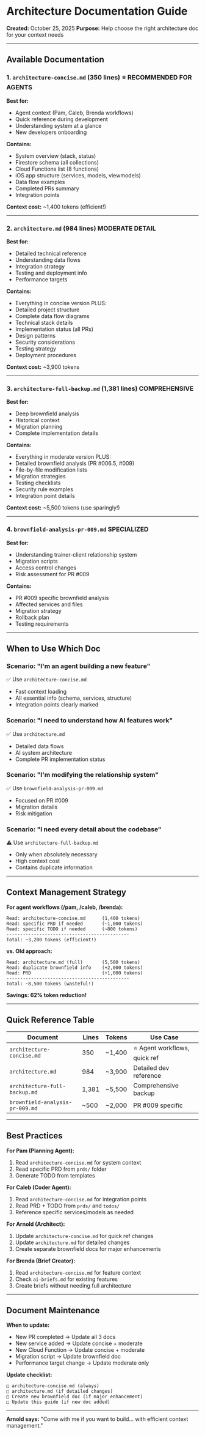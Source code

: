 # Architecture Documentation Guide

**Created:** October 25, 2025
**Purpose:** Help choose the right architecture doc for your context needs

---

## Available Documentation

### 1. `architecture-concise.md` (350 lines) ⭐ **RECOMMENDED FOR AGENTS**

**Best for:**
- Agent context (Pam, Caleb, Brenda workflows)
- Quick reference during development
- Understanding system at a glance
- New developers onboarding

**Contains:**
- System overview (stack, status)
- Firestore schema (all collections)
- Cloud Functions list (8 functions)
- iOS app structure (services, models, viewmodels)
- Data flow examples
- Completed PRs summary
- Integration points

**Context cost:** ~1,400 tokens (efficient!)

---

### 2. `architecture.md` (984 lines) **MODERATE DETAIL**

**Best for:**
- Detailed technical reference
- Understanding data flows
- Integration strategy
- Testing and deployment info
- Performance targets

**Contains:**
- Everything in concise version PLUS:
- Detailed project structure
- Complete data flow diagrams
- Technical stack details
- Implementation status (all PRs)
- Design patterns
- Security considerations
- Testing strategy
- Deployment procedures

**Context cost:** ~3,900 tokens

---

### 3. `architecture-full-backup.md` (1,381 lines) **COMPREHENSIVE**

**Best for:**
- Deep brownfield analysis
- Historical context
- Migration planning
- Complete implementation details

**Contains:**
- Everything in moderate version PLUS:
- Detailed brownfield analysis (PR #006.5, #009)
- File-by-file modification lists
- Migration strategies
- Testing checklists
- Security rule examples
- Integration point details

**Context cost:** ~5,500 tokens (use sparingly!)

---

### 4. `brownfield-analysis-pr-009.md` **SPECIALIZED**

**Best for:**
- Understanding trainer-client relationship system
- Migration scripts
- Access control changes
- Risk assessment for PR #009

**Contains:**
- PR #009 specific brownfield analysis
- Affected services and files
- Migration strategy
- Rollback plan
- Testing requirements

---

## When to Use Which Doc

### Scenario: "I'm an agent building a new feature"
✅ Use `architecture-concise.md`
- Fast context loading
- All essential info (schema, services, structure)
- Integration points clearly marked

### Scenario: "I need to understand how AI features work"
✅ Use `architecture.md`
- Detailed data flows
- AI system architecture
- Complete PR implementation status

### Scenario: "I'm modifying the relationship system"
✅ Use `brownfield-analysis-pr-009.md`
- Focused on PR #009
- Migration details
- Risk mitigation

### Scenario: "I need every detail about the codebase"
⚠️ Use `architecture-full-backup.md`
- Only when absolutely necessary
- High context cost
- Contains duplicate information

---

## Context Management Strategy

**For agent workflows (/pam, /caleb, /brenda):**

```
Read: architecture-concise.md      (1,400 tokens)
Read: specific PRD if needed       (~1,000 tokens)
Read: specific TODO if needed      (~800 tokens)
---------------------------------------------
Total: ~3,200 tokens (efficient!)
```

**vs. Old approach:**

```
Read: architecture.md (full)       (5,500 tokens)
Read: duplicate brownfield info    (+2,000 tokens)
Read: PRD                          (+1,000 tokens)
---------------------------------------------
Total: ~8,500 tokens (wasteful!)
```

**Savings: 62% token reduction!**

---

## Quick Reference Table

| Document | Lines | Tokens | Use Case |
|----------|-------|--------|----------|
| `architecture-concise.md` | 350 | ~1,400 | ⭐ Agent workflows, quick ref |
| `architecture.md` | 984 | ~3,900 | Detailed dev reference |
| `architecture-full-backup.md` | 1,381 | ~5,500 | Comprehensive backup |
| `brownfield-analysis-pr-009.md` | ~500 | ~2,000 | PR #009 specific |

---

## Best Practices

**For Pam (Planning Agent):**
1. Read `architecture-concise.md` for system context
2. Read specific PRD from `prds/` folder
3. Generate TODO from templates

**For Caleb (Coder Agent):**
1. Read `architecture-concise.md` for integration points
2. Read PRD + TODO from `prds/` and `todos/`
3. Reference specific services/models as needed

**For Arnold (Architect):**
1. Update `architecture-concise.md` for quick ref changes
2. Update `architecture.md` for detailed changes
3. Create separate brownfield docs for major enhancements

**For Brenda (Brief Creator):**
1. Read `architecture-concise.md` for feature context
2. Check `ai-briefs.md` for existing features
3. Create briefs without needing full architecture

---

## Document Maintenance

**When to update:**
- New PR completed → Update all 3 docs
- New service added → Update concise + moderate
- New Cloud Function → Update concise + moderate
- Migration script → Update brownfield doc
- Performance target change → Update moderate only

**Update checklist:**
```
□ architecture-concise.md (always)
□ architecture.md (if detailed changes)
□ Create new brownfield doc (if major enhancement)
□ Update this guide (if new doc added)
```

---

**Arnold says:** "Come with me if you want to build... with efficient context management."
